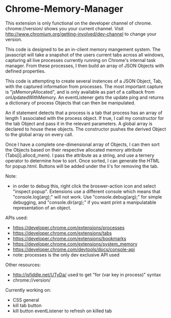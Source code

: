 # Chrome-Memory-Manager
This extension is only functional on the developer channel of chrome. chrome://version/ shows you your current channel. Visit http://www.chromium.org/getting-involved/dev-channel to change your version. 

This code is designed to be an in-client memory mangement system. The javascript will take a snapshot of the users current tabs across all windows, capturing all live processes currently running on Chrome's internal task manager. From these processes, I then build an array of JSON Objects with defined properties.

This code is attempting to create several instences of a JSON Object, Tab, with the captured information from processes. The most important capture is "jsMemoryAllocated", and is only available as part of a callback from onUpdatedWithMemory. An eventListener gets the update ping and returns a dictionary of process Objects that can then be manipulated. 

An if statement detects that a process is a tab that process has an array of length 1 associated with the process object. If true, I call my constructor for the tab Object and pass it in the relevant parameters. A global array is declared to house these objects. The constructor pushes the derived Object to the global array on every call. 

Once I have a complete one-dimensional array of Objects, I can then sort the Objects based on their respective allocated memory attribute (Tabs[i].allocd_mem). I pass the attribute as a string, and use a ternery operator to determine how to sort. Once sorted, I can generate the HTML for popup.html. Buttons will be added under the li's for removing the tab. 

Note:
- in order to debug this, right click the broswer-action icon and select "inspect popup". Extensions use a 
different console which means that "console.log(arg);" will not work. Use "console.debug(arg);" for simple debugging, and "console.dir(arg);" if you want print a manipulatable representation of an object. 

APIs used:
- https://developer.chrome.com/extensions/processes
- https://developer.chrome.com/extensions/tabs
- https://developer.chrome.com/extensions/bookmarks
- https://developer.chrome.com/extensions/system_memory
- https://developer.chrome.com/devtools/docs/console-api
- note: processes is the only dev exclusive API used

Other resources:
- http://jsfiddle.net/UTyDa/  used to get "for (var key in process)" syntax 
- chrome://version/ 


Currently working on:

- CSS general
- kill tab button
- kill button eventListener to refresh on killed tab

